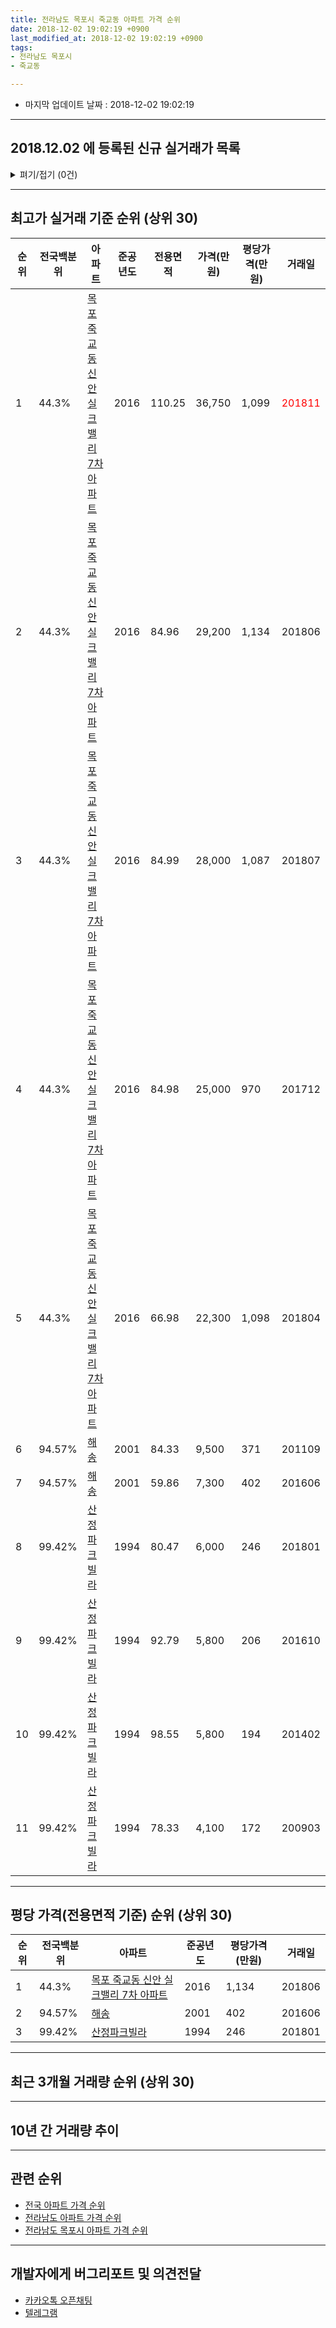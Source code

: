 ```yaml
---
title: 전라남도 목포시 죽교동 아파트 가격 순위
date: 2018-12-02 19:02:19 +0900
last_modified_at: 2018-12-02 19:02:19 +0900
tags:
- 전라남도 목포시
- 죽교동

---
```


* 마지막 업데이트 날짜 : 2018-12-02 19:02:19

---

## 2018.12.02 에 등록된 신규 실거래가 목록

<details>
<summary>펴기/접기 (0건)</summary>
<div markdown="1">

|아파트|전국백분위|준공년도|전용면적|가격(만원)|평당가격(만원)|거래일|
|---|---|---|---|---|---|---|
|없음|||||||


</div>
</details>

---

## 최고가 실거래 기준 순위 (상위 30)


|순위|전국백분위|아파트|준공년도|전용면적|가격(만원)|평당가격(만원)|거래일|
|---|---|---|---|---|---|---|---|
|1|44.3%|[목포 죽교동 신안 실크밸리 7차 아파트](https://search.naver.com/search.naver?query=%EC%A0%84%EB%9D%BC%EB%82%A8%EB%8F%84+%EB%AA%A9%ED%8F%AC%EC%8B%9C+%EC%A3%BD%EA%B5%90%EB%8F%99+%EB%AA%A9%ED%8F%AC+%EC%A3%BD%EA%B5%90%EB%8F%99+%EC%8B%A0%EC%95%88+%EC%8B%A4%ED%81%AC%EB%B0%B8%EB%A6%AC+7%EC%B0%A8+%EC%95%84%ED%8C%8C%ED%8A%B8)|2016|110.25|36,750|1,099|<span style="color:red">201811</span>|
|2|44.3%|[목포 죽교동 신안 실크밸리 7차 아파트](https://search.naver.com/search.naver?query=%EC%A0%84%EB%9D%BC%EB%82%A8%EB%8F%84+%EB%AA%A9%ED%8F%AC%EC%8B%9C+%EC%A3%BD%EA%B5%90%EB%8F%99+%EB%AA%A9%ED%8F%AC+%EC%A3%BD%EA%B5%90%EB%8F%99+%EC%8B%A0%EC%95%88+%EC%8B%A4%ED%81%AC%EB%B0%B8%EB%A6%AC+7%EC%B0%A8+%EC%95%84%ED%8C%8C%ED%8A%B8)|2016|84.96|29,200|1,134|201806|
|3|44.3%|[목포 죽교동 신안 실크밸리 7차 아파트](https://search.naver.com/search.naver?query=%EC%A0%84%EB%9D%BC%EB%82%A8%EB%8F%84+%EB%AA%A9%ED%8F%AC%EC%8B%9C+%EC%A3%BD%EA%B5%90%EB%8F%99+%EB%AA%A9%ED%8F%AC+%EC%A3%BD%EA%B5%90%EB%8F%99+%EC%8B%A0%EC%95%88+%EC%8B%A4%ED%81%AC%EB%B0%B8%EB%A6%AC+7%EC%B0%A8+%EC%95%84%ED%8C%8C%ED%8A%B8)|2016|84.99|28,000|1,087|201807|
|4|44.3%|[목포 죽교동 신안 실크밸리 7차 아파트](https://search.naver.com/search.naver?query=%EC%A0%84%EB%9D%BC%EB%82%A8%EB%8F%84+%EB%AA%A9%ED%8F%AC%EC%8B%9C+%EC%A3%BD%EA%B5%90%EB%8F%99+%EB%AA%A9%ED%8F%AC+%EC%A3%BD%EA%B5%90%EB%8F%99+%EC%8B%A0%EC%95%88+%EC%8B%A4%ED%81%AC%EB%B0%B8%EB%A6%AC+7%EC%B0%A8+%EC%95%84%ED%8C%8C%ED%8A%B8)|2016|84.98|25,000|970|201712|
|5|44.3%|[목포 죽교동 신안 실크밸리 7차 아파트](https://search.naver.com/search.naver?query=%EC%A0%84%EB%9D%BC%EB%82%A8%EB%8F%84+%EB%AA%A9%ED%8F%AC%EC%8B%9C+%EC%A3%BD%EA%B5%90%EB%8F%99+%EB%AA%A9%ED%8F%AC+%EC%A3%BD%EA%B5%90%EB%8F%99+%EC%8B%A0%EC%95%88+%EC%8B%A4%ED%81%AC%EB%B0%B8%EB%A6%AC+7%EC%B0%A8+%EC%95%84%ED%8C%8C%ED%8A%B8)|2016|66.98|22,300|1,098|201804|
|6|94.57%|[해송](https://search.naver.com/search.naver?query=%EC%A0%84%EB%9D%BC%EB%82%A8%EB%8F%84+%EB%AA%A9%ED%8F%AC%EC%8B%9C+%EC%A3%BD%EA%B5%90%EB%8F%99+%ED%95%B4%EC%86%A1)|2001|84.33|9,500|371|201109|
|7|94.57%|[해송](https://search.naver.com/search.naver?query=%EC%A0%84%EB%9D%BC%EB%82%A8%EB%8F%84+%EB%AA%A9%ED%8F%AC%EC%8B%9C+%EC%A3%BD%EA%B5%90%EB%8F%99+%ED%95%B4%EC%86%A1)|2001|59.86|7,300|402|201606|
|8|99.42%|[산정파크빌라](https://search.naver.com/search.naver?query=%EC%A0%84%EB%9D%BC%EB%82%A8%EB%8F%84+%EB%AA%A9%ED%8F%AC%EC%8B%9C+%EC%A3%BD%EA%B5%90%EB%8F%99+%EC%82%B0%EC%A0%95%ED%8C%8C%ED%81%AC%EB%B9%8C%EB%9D%BC)|1994|80.47|6,000|246|201801|
|9|99.42%|[산정파크빌라](https://search.naver.com/search.naver?query=%EC%A0%84%EB%9D%BC%EB%82%A8%EB%8F%84+%EB%AA%A9%ED%8F%AC%EC%8B%9C+%EC%A3%BD%EA%B5%90%EB%8F%99+%EC%82%B0%EC%A0%95%ED%8C%8C%ED%81%AC%EB%B9%8C%EB%9D%BC)|1994|92.79|5,800|206|201610|
|10|99.42%|[산정파크빌라](https://search.naver.com/search.naver?query=%EC%A0%84%EB%9D%BC%EB%82%A8%EB%8F%84+%EB%AA%A9%ED%8F%AC%EC%8B%9C+%EC%A3%BD%EA%B5%90%EB%8F%99+%EC%82%B0%EC%A0%95%ED%8C%8C%ED%81%AC%EB%B9%8C%EB%9D%BC)|1994|98.55|5,800|194|201402|
|11|99.42%|[산정파크빌라](https://search.naver.com/search.naver?query=%EC%A0%84%EB%9D%BC%EB%82%A8%EB%8F%84+%EB%AA%A9%ED%8F%AC%EC%8B%9C+%EC%A3%BD%EA%B5%90%EB%8F%99+%EC%82%B0%EC%A0%95%ED%8C%8C%ED%81%AC%EB%B9%8C%EB%9D%BC)|1994|78.33|4,100|172|200903|


---

## 평당 가격(전용면적 기준) 순위 (상위 30)


|순위|전국백분위|아파트|준공년도|평당가격(만원)|거래일|
|---|---|---|---|---|---|
|1|44.3%|[목포 죽교동 신안 실크밸리 7차 아파트](https://search.naver.com/search.naver?query=%EC%A0%84%EB%9D%BC%EB%82%A8%EB%8F%84+%EB%AA%A9%ED%8F%AC%EC%8B%9C+%EC%A3%BD%EA%B5%90%EB%8F%99+%EB%AA%A9%ED%8F%AC+%EC%A3%BD%EA%B5%90%EB%8F%99+%EC%8B%A0%EC%95%88+%EC%8B%A4%ED%81%AC%EB%B0%B8%EB%A6%AC+7%EC%B0%A8+%EC%95%84%ED%8C%8C%ED%8A%B8)|2016|1,134|201806|
|2|94.57%|[해송](https://search.naver.com/search.naver?query=%EC%A0%84%EB%9D%BC%EB%82%A8%EB%8F%84+%EB%AA%A9%ED%8F%AC%EC%8B%9C+%EC%A3%BD%EA%B5%90%EB%8F%99+%ED%95%B4%EC%86%A1)|2001|402|201606|
|3|99.42%|[산정파크빌라](https://search.naver.com/search.naver?query=%EC%A0%84%EB%9D%BC%EB%82%A8%EB%8F%84+%EB%AA%A9%ED%8F%AC%EC%8B%9C+%EC%A3%BD%EA%B5%90%EB%8F%99+%EC%82%B0%EC%A0%95%ED%8C%8C%ED%81%AC%EB%B9%8C%EB%9D%BC)|1994|246|201801|


---

## 최근 3개월 거래량 순위 (상위 30)


<div style="width:100%;">
    <canvas id="deal_count_ranking" height="250"></canvas>
</div>


<script>
new Chart(document.getElementById("deal_count_ranking"), {
    type: 'horizontalBar',
    data: {
        labels: ['목포 죽교동 신안 실크밸리 7차 아파트'],
        datasets: [{
            label: '실거래 수',
            data: [4],
            borderColor: "rgba(255, 0, 128, 1)",
            backgroundColor: "rgba(255, 0, 128, 0.5)",
            fill: false,
        }]
    },
    options: {
        responsive: true,
        title: {
            display: true,
            text: '최근 3개월 거래량 순위'
        },
        tooltips: {
            mode: 'index',
            intersect: false,
            callbacks: {
                title: function(tooltipItems, data) {
                    return "실거래 수:";
                },
                label: function(tooltipItem, data) {
                    return data.labels[tooltipItem.index] + ": " + tooltipItem.xLabel;
                }
            }
        },
        hover: {
            mode: 'nearest',
            intersect: true
        },
        scales: {
            xAxes: [{
                display: true,
                scaleLabel: {
                    display: true,
                    labelString: '실거래 수'
                },
                ticks: {
                    suggestedMin: 0,
                }
            }],
            yAxes: [{
                display: true,
                ticks: {
                    autoSkip: false,
                    callback: function(value, index, values) {
                        if (value.length > 15)
                            return value.substr(0, 13) + "...";
                        else
                            return value;
                    }
                },
                scaleLabel: {
                    display: false,
                }
            }]
        }
    }
});

</script>


---

## 10년 간 거래량 추이


<div style="width:100%;">
    <canvas id="deal_progress" height="250"></canvas>
</div>

<script>
new Chart(document.getElementById("deal_progress"), {
    type: 'line',
    data: {
        labels: ['200812','200901','200902','200903','200904','200905','200906','200907','200908','200909','200910','200911','200912','201001','201002','201003','201004','201005','201006','201007','201008','201009','201010','201011','201012','201101','201102','201103','201104','201105','201106','201107','201108','201109','201110','201111','201112','201201','201202','201203','201204','201205','201206','201207','201208','201209','201210','201211','201212','201301','201302','201303','201304','201305','201306','201307','201308','201309','201310','201311','201312','201401','201402','201403','201404','201405','201406','201407','201408','201409','201410','201411','201412','201501','201502','201503','201504','201505','201506','201507','201508','201509','201510','201511','201512','201601','201602','201603','201604','201605','201606','201607','201608','201609','201610','201611','201612','201701','201702','201703','201704','201705','201706','201707','201708','201709','201710','201711','201712','201801','201802','201803','201804','201805','201806','201807','201808','201809','201810','201811','201812'],
        datasets: [{
            label: '실거래 수',
            pointRadius: 1,
            data: [0, 0, 0, 2, 0, 0, 2, 1, 1, 0, 2, 1, 1, 1, 0, 1, 0, 0, 1, 1, 1, 0, 0, 1, 0, 0, 3, 0, 1, 0, 1, 1, 0, 1, 0, 1, 1, 0, 0, 0, 1, 1, 0, 1, 1, 1, 0, 1, 1, 0, 0, 1, 0, 0, 1, 0, 0, 0, 0, 0, 0, 1, 1, 0, 0, 0, 0, 0, 0, 0, 0, 0, 0, 0, 0, 1, 0, 0, 0, 0, 1, 0, 0, 0, 0, 0, 0, 0, 2, 0, 1, 1, 1, 5, 3, 2, 2, 1, 2, 3, 3, 3, 2, 2, 3, 1, 2, 4, 5, 6, 1, 4, 1, 3, 6, 6, 3, 0, 2, 2, 0],
            borderColor: "rgba(255, 201, 14, 1)",
            backgroundColor: "rgba(255, 201, 14, 0.5)",
            fill: true,
        }]
    },
    options: {
        responsive: true,
        title: {
            display: true,
            text: '10년간 거래량 추이'
        },
        tooltips: {
            mode: 'index',
            intersect: false,
        },
        hover: {
            mode: 'nearest',
            intersect: true
        },
        scales: {
            xAxes: [{
                display: true,
                scaleLabel: {
                    display: true,
                    labelString: '년/월'
                }
            }],
            yAxes: [{
                display: true,
                ticks: {
                    suggestedMin: 0,
                },
                scaleLabel: {
                    display: true,
                    labelString: '실거래 수'
                }
            }]
        }
    }
});

</script>


---

## 관련 순위

- [전국 아파트 가격 순위](https://inasie.github.io/apt-ranking/전국)
- [전라남도 아파트 가격 순위](https://inasie.github.io/apt-ranking/전라남도)
- [전라남도 목포시 아파트 가격 순위](https://inasie.github.io/apt-ranking/전라남도-목포시)


---

## 개발자에게 버그리포트 및 의견전달

- [카카오톡 오픈채팅](https://open.kakao.com/o/gLJUAP4)
- [텔레그램](https://t.me/inasie)

